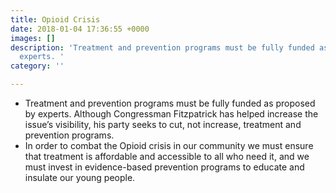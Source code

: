 ```yaml
---
title: Opioid Crisis
date: 2018-01-04 17:36:55 +0000
images: []
description: 'Treatment and prevention programs must be fully funded as proposed by
  experts. '
category: ''

---
```

* Treatment and prevention programs must be fully funded as proposed by experts. Although Congressman Fitzpatrick has helped increase the issue’s visibility, his party seeks to cut, not increase, treatment and prevention programs.
* In order to combat the Opioid crisis in our community we must ensure that treatment is affordable and accessible to all who need it, and we must invest in evidence-based prevention programs to educate and insulate our young people.